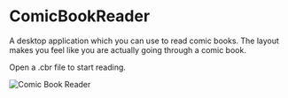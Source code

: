 # ComicBookReader
A desktop application which you can use to read comic books. The layout makes you feel like you are actually going through a comic book.

Open a .cbr file to start reading.

![Comic Book Reader](comic_book_reader.png)
